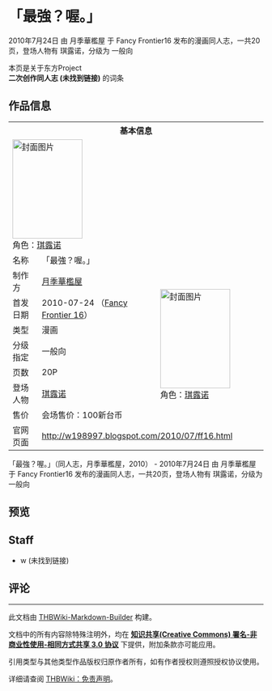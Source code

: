 # 「最強？喔。」

<!-- source html: G:\repos\THBWiki-Markdown-Builder\THBWikiMarkdown\Temp\main\9\90\ns0%3A%E3%80%8C%E6%9C%80%E5%BC%B7%EF%BC%9F%E5%96%94%E3%80%82%E3%80%8D.html -->

2010年7月24日 由 月季華檻屋 于 Fancy Frontier16 发布的漫画同人志，一共20页，登场人物有 琪露诺，分级为 一般向

本页是关于东方Project  
 **二次创作同人志 (未找到链接)** 的词条

## 作品信息

<table><tbody><tr><th colspan="3">基本信息</th></tr><tr><td class="cover-artwork-mobile" colspan="2"><a href="./文件-「最強？喔。」封面.jpg.md" class="image" title="封面图片"><img alt="封面图片" src="https://upload.thwiki.cc/thumb/4/4e/%E3%80%8C%E6%9C%80%E5%BC%B7%EF%BC%9F%E5%96%94%E3%80%82%E3%80%8D%E5%B0%81%E9%9D%A2.jpg/138px-%E3%80%8C%E6%9C%80%E5%BC%B7%EF%BC%9F%E5%96%94%E3%80%82%E3%80%8D%E5%B0%81%E9%9D%A2.jpg" decoding="async" loading="lazy" width="138" height="196" srcset="https://upload.thwiki.cc/thumb/4/4e/%E3%80%8C%E6%9C%80%E5%BC%B7%EF%BC%9F%E5%96%94%E3%80%82%E3%80%8D%E5%B0%81%E9%9D%A2.jpg/207px-%E3%80%8C%E6%9C%80%E5%BC%B7%EF%BC%9F%E5%96%94%E3%80%82%E3%80%8D%E5%B0%81%E9%9D%A2.jpg 1.5x, https://upload.thwiki.cc/thumb/4/4e/%E3%80%8C%E6%9C%80%E5%BC%B7%EF%BC%9F%E5%96%94%E3%80%82%E3%80%8D%E5%B0%81%E9%9D%A2.jpg/276px-%E3%80%8C%E6%9C%80%E5%BC%B7%EF%BC%9F%E5%96%94%E3%80%82%E3%80%8D%E5%B0%81%E9%9D%A2.jpg 2x" data-file-width="1126" data-file-height="1600"></a><div class="cover-char">角色：<a href="./琪露诺.md" title="琪露诺">琪露诺</a></div></td>
</tr><tr><td class="label">名称</td><td colspan="2"> 「最強？喔。」 </td></tr><tr><td class="label">制作方</td><td><a href="./月季華檻屋.md" title="月季華檻屋">月季華檻屋</a></td><td class="cover-artwork" rowspan="7" style="min-width:196px;"><a href="./文件-「最強？喔。」封面.jpg.md" class="image" title="封面图片"><img alt="封面图片" src="https://upload.thwiki.cc/thumb/4/4e/%E3%80%8C%E6%9C%80%E5%BC%B7%EF%BC%9F%E5%96%94%E3%80%82%E3%80%8D%E5%B0%81%E9%9D%A2.jpg/138px-%E3%80%8C%E6%9C%80%E5%BC%B7%EF%BC%9F%E5%96%94%E3%80%82%E3%80%8D%E5%B0%81%E9%9D%A2.jpg" decoding="async" loading="lazy" width="138" height="196" srcset="https://upload.thwiki.cc/thumb/4/4e/%E3%80%8C%E6%9C%80%E5%BC%B7%EF%BC%9F%E5%96%94%E3%80%82%E3%80%8D%E5%B0%81%E9%9D%A2.jpg/207px-%E3%80%8C%E6%9C%80%E5%BC%B7%EF%BC%9F%E5%96%94%E3%80%82%E3%80%8D%E5%B0%81%E9%9D%A2.jpg 1.5x, https://upload.thwiki.cc/thumb/4/4e/%E3%80%8C%E6%9C%80%E5%BC%B7%EF%BC%9F%E5%96%94%E3%80%82%E3%80%8D%E5%B0%81%E9%9D%A2.jpg/276px-%E3%80%8C%E6%9C%80%E5%BC%B7%EF%BC%9F%E5%96%94%E3%80%82%E3%80%8D%E5%B0%81%E9%9D%A2.jpg 2x" data-file-width="1126" data-file-height="1600"></a><div class="cover-char">角色：<a href="./琪露诺.md" title="琪露诺">琪露诺</a></div></td>
</tr><tr><td class="label">首发日期</td><td>2010-07-24&#160;（<a href="/展会作品列表?e=Fancy+Frontier%2316">Fancy Frontier 16</a>）</td></tr><tr><td class="label">类型</td><td>漫画</td></tr><tr><td class="label">分级指定</td><td>一般向</td></tr><tr><td class="label">页数</td><td>20P</td></tr><tr><td class="label">登场人物</td><td><a href="./琪露诺.md" title="琪露诺">琪露诺</a></td></tr><tr><td class="label">售价</td><td>会场售价：100新台币</td></tr>
<tr><td class="label">官网页面</td><td colspan="2"><a rel="nofollow" class="external free" href="http://w198997.blogspot.com/2010/07/ff16.html">http://w198997.blogspot.com/2010/07/ff16.html</a></td></tr></tbody></table>

「最強？喔。」（同人志，月季華檻屋，2010） - 2010年7月24日 由 月季華檻屋 于 Fancy Frontier16 发布的漫画同人志，一共20页，登场人物有 琪露诺，分级为 一般向

## 预览

## Staff
- w (未找到链接)


## 评论




---

此文档由 [THBWiki-Markdown-Builder](https://github.com/Delsin-Yu/THBWiki-Markdown-Builder) 构建。

文档中的所有内容除特殊注明外，均在 [**知识共享(Creative Commons) 署名-非商业性使用-相同方式共享 3.0 协议**](https://creativecommons.org/licenses/by-sa/3.0/deed.zh-hans) 下提供，附加条款亦可能应用。

引用类型与其他类型作品版权归原作者所有，如有作者授权则遵照授权协议使用。

详细请查阅 [THBWiki：免责声明](https://thbwiki.cc/THBWiki:%E5%85%8D%E8%B4%A3%E5%A3%B0%E6%98%8E)。

